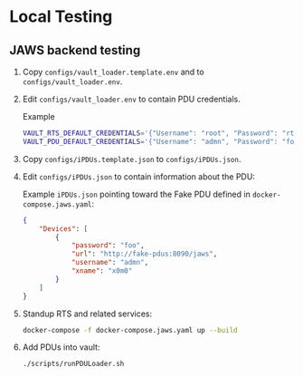 # Local Testing

## JAWS backend testing

1. Copy `configs/vault_loader.template.env` and to `configs/vault_loader.env`.
2. Edit `configs/vault_loader.env` to contain PDU credentials.

    Example
    ```bash
    VAULT_RTS_DEFAULT_CREDENTIALS='{"Username": "root", "Password": "rts"}'
    VAULT_PDU_DEFAULT_CREDENTIALS='{"Username": "admn", "Password": "foo"}'
    ```

3. Copy `configs/iPDUs.template.json` to `configs/iPDUs.json`.
4. Edit `configs/iPDUs.json` to contain information about the PDU:
    
    Example `iPDUs.json` pointing toward the Fake PDU defined in `docker-compose.jaws.yaml`:
    ```json
    {
        "Devices": [
            {
                "password": "foo",
                "url": "http://fake-pdus:8090/jaws",
                "username": "admn",
                "xname": "x0m0"
            }
        ]
    }
    ```

5. Standup RTS and related services:

    ```bash
    docker-compose -f docker-compose.jaws.yaml up --build
    ```

6. Add PDUs into vault:

    ```bash
    ./scripts/runPDULoader.sh
    ```